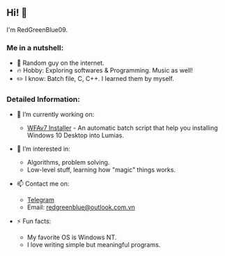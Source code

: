 ## Hi! 👋

I'm RedGreenBlue09.

### Me in a nutshell:

  - 👨 Random guy on the internet.
  - 🔥 Hobby: Exploring softwares & Programming. Music as well!
  - ✏️ I know: Batch file, C, C++. I learned them by myself.

### Detailed Information:

- 🔭 I’m currently working on:

  - [WFAv7 Installer](https://github.com/RedGreenBlue09/WFAv7_Installer) - An automatic batch script that help you installing Windows 10 Desktop into Lumias.
  
- 🌱 I’m interested in:

  - Algorithms, problem solving.
  - Low-level stuff, learning how "magic" things works.

- 📫 Contact me on:

  - [Telegram](https://t.me/RedGreenBlue123)
  - Email: redgreenblue@outlook.com.vn
  
- ⚡ Fun facts:

  - My favorite OS is Windows NT.
  - I love writing simple but meaningful programs.
  
